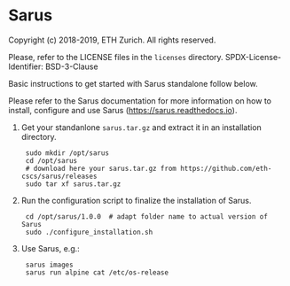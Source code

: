 # Sarus

Copyright (c) 2018-2019, ETH Zurich. All rights reserved.

Please, refer to the LICENSE files in the `licenses` directory.
SPDX-License-Identifier: BSD-3-Clause

Basic instructions to get started with Sarus standalone follow below.

Please refer to the Sarus documentation for more information on how to install,
configure and use Sarus (https://sarus.readthedocs.io).

1. Get your standanlone `sarus.tar.gz` and extract it in an installation directory.

        sudo mkdir /opt/sarus
        cd /opt/sarus
        # download here your sarus.tar.gz from https://github.com/eth-cscs/sarus/releases
        sudo tar xf sarus.tar.gz

3. Run the configuration script to finalize the installation of Sarus.

        cd /opt/sarus/1.0.0  # adapt folder name to actual version of Sarus
        sudo ./configure_installation.sh

4. Use Sarus, e.g.:

        sarus images
        sarus run alpine cat /etc/os-release
